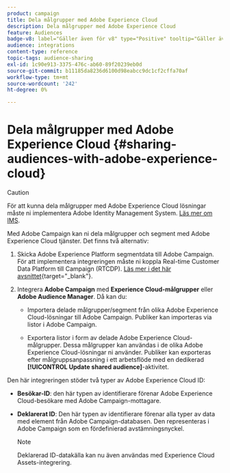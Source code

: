 ```yaml
---
product: campaign
title: Dela målgrupper med Adobe Experience Cloud
description: Dela målgrupper med Adobe Experience Cloud
feature: Audiences
badge-v8: label="Gäller även för v8" type="Positive" tooltip="Gäller även Campaign v8"
audience: integrations
content-type: reference
topic-tags: audience-sharing
exl-id: 1c90e913-3375-476c-ab60-89f20239eb0d
source-git-commit: b11185da8236d6100d98eabcc9dc1cf2cffa70af
workflow-type: tm+mt
source-wordcount: '242'
ht-degree: 0%

---
```


# Dela målgrupper med Adobe Experience Cloud {#sharing-audiences-with-adobe-experience-cloud}


>[!CAUTION]
>
>För att kunna dela målgrupper med Adobe Experience Cloud lösningar måste ni implementera Adobe Identity Management System. [Läs mer om IMS](../../integrations/using/about-adobe-id.md).

Med Adobe Campaign kan ni dela målgrupper och segment med Adobe Experience Cloud tjänster. Det finns två alternativ:

1. Skicka Adobe Experience Platform segmentdata till Adobe Campaign. För att implementera integreringen måste ni koppla Real-time Customer Data Platform till Campaign (RTCDP). [Läs mer i det här avsnittet](https://experienceleague.adobe.com/docs/experience-platform/destinations/catalog/email-marketing/adobe-campaign.html){target="_blank"}.

1. Integrera **Adobe Campaign** med **Experience Cloud-målgrupper** eller **Adobe Audience Manager**. Då kan du:

   * Importera delade målgrupper/segment från olika Adobe Experience Cloud-lösningar till Adobe Campaign. Publiker kan importeras via listor i Adobe Campaign.

   * Exportera listor i form av delade Adobe Experience Cloud-målgrupper. Dessa målgrupper kan användas i de olika Adobe Experience Cloud-lösningar ni använder. Publiker kan exporteras efter målgruppsanpassning i ett arbetsflöde med en dedikerad **[!UICONTROL Update shared audience]**-aktivitet.

Den här integreringen stöder två typer av Adobe Experience Cloud ID:

* **Besökar-ID**: den här typen av identifierare förenar Adobe Experience Cloud-besökare med Adobe Campaign-mottagare.
* **Deklarerat ID**: Den här typen av identifierare förenar alla typer av data med element från Adobe Campaign-databasen. Den representeras i Adobe Campaign som en fördefinierad avstämningsnyckel.

  >[!NOTE]
  >
  > Deklarerad ID-datakälla kan nu även användas med Experience Cloud Assets-integrering.
  >
